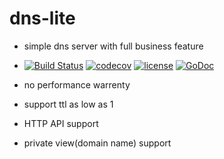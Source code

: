 # dns-lite
- simple dns server with full business feature
- [![Build Status](https://travis-ci.org/dilfish/dnslite.svg?branch=master)](https://travis-ci.org/dilfish/dnslite)
[![codecov](https://codecov.io/gh/dilfish/dnslite/branch/master/graph/badge.svg)](https://codecov.io/gh/dilfish/dnslite)
[![license](https://img.shields.io/github/license/mashape/apistatus.svg)](github.com/dilfish/dnslite)
[![GoDoc](https://godoc.org/github.com/dilfish/dnslite?status.svg)](https://godoc.org/github.com/dilfish/dnslite)


- no performance warrenty
- support ttl as low as 1
- HTTP API support
- private view(domain name) support
